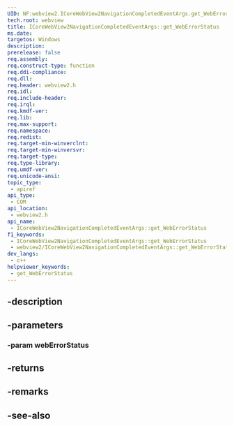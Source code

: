 ```yaml
---
UID: NF:webview2.ICoreWebView2NavigationCompletedEventArgs.get_WebErrorStatus
tech.root: webview
title: ICoreWebView2NavigationCompletedEventArgs::get_WebErrorStatus
ms.date: 
targetos: Windows
description: 
prerelease: false
req.assembly: 
req.construct-type: function
req.ddi-compliance: 
req.dll: 
req.header: webview2.h
req.idl: 
req.include-header: 
req.irql: 
req.kmdf-ver: 
req.lib: 
req.max-support: 
req.namespace: 
req.redist: 
req.target-min-winverclnt: 
req.target-min-winversvr: 
req.target-type: 
req.type-library: 
req.umdf-ver: 
req.unicode-ansi: 
topic_type:
 - apiref
api_type:
 - COM
api_location:
 - webview2.h
api_name:
 - ICoreWebView2NavigationCompletedEventArgs::get_WebErrorStatus
f1_keywords:
 - ICoreWebView2NavigationCompletedEventArgs::get_WebErrorStatus
 - webview2/ICoreWebView2NavigationCompletedEventArgs::get_WebErrorStatus
dev_langs:
 - c++
helpviewer_keywords:
 - get_WebErrorStatus
---
```


## -description

## -parameters

### -param webErrorStatus

## -returns

## -remarks

## -see-also

